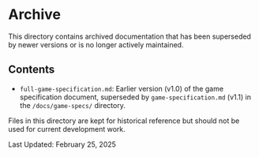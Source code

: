 # Archive

This directory contains archived documentation that has been superseded by newer versions or is no longer actively maintained.

## Contents

- `full-game-specification.md`: Earlier version (v1.0) of the game specification document, superseded by `game-specification.md` (v1.1) in the `/docs/game-specs/` directory.

Files in this directory are kept for historical reference but should not be used for current development work.

Last Updated: February 25, 2025